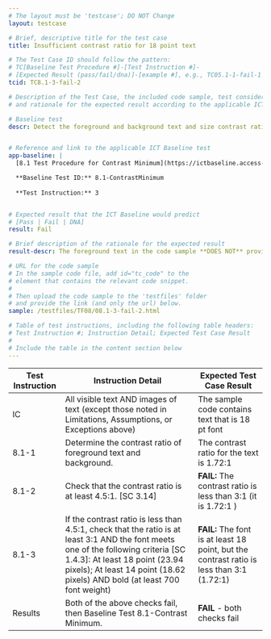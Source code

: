 ```yaml
---
# The layout must be 'testcase'; DO NOT Change
layout: testcase

# Brief, descriptive title for the test case
title: Insufficient contrast ratio for 18 point text

# The Test Case ID should follow the pattern: 
# TC[Baseline Test Procedure #]-[Test Instruction #]-
# [Expected Result (pass/fail/dna)]-[example #], e.g., TC05.1-1-fail-1
tcid: TC8.1-3-fail-2

# Description of the Test Case, the included code sample, test considerations,
# and rationale for the expected result according to the applicable ICT

# Baseline test
descr: Detect the foreground and background text and size contrast ratio. Determine whether contrast ratio is sufficient. The text in the code sample at 18 point font does not provide sufficient contrast between the foreground and background.


# Reference and link to the applicable ICT Baseline test
app-baseline: |
  [8.1 Test Procedure for Contrast Minimum](https://ictbaseline.access-board.gov/08Contrast/#81-test-procedure-for-contrast-minimum)

  **Baseline Test ID:** 8.1-ContrastMinimum
    
  **Test Instruction:** 3


# Expected result that the ICT Baseline would predict
# [Pass | Fail | DNA]
result: Fail

# Brief description of the rationale for the expected result
result-descr: The foreground text in the code sample **DOES NOT** provide sufficient contrast (1.72:1) based on the text size (18 pt font), foreground color, and background color.

# URL for the code sample
# In the sample code file, add id="tc_code" to the 
# element that contains the relevant code snippet.
#
# Then upload the code sample to the 'testfiles' folder 
# and provide the link (and only the url) below.
sample: /testfiles/TF08/08.1-3-fail-2.html

# Table of test instructions, including the following table headers: 
# Test Instruction #; Instruction Detail; Expected Test Case Result
#
# Include the table in the content section below
---
```

| Test Instruction | Instruction Detail | Expected Test Case Result |
|------------------|--------------------|---------------------------|
|IC| All visible text AND images of text (except those noted in Limitations, Assumptions, or Exceptions above) | The sample code contains text that is 18 pt font |
| 8.1-1 | Determine the contrast ratio of foreground text and background. | The contrast ratio for the text is 1.72:1 | 
| 8.1-2 | Check that the contrast ratio is at least 4.5:1. [SC 3.14] | **FAIL:** The contrast ratio is less than 3:1 (it is 1.72:1 ) |
| 8.1-3 | If the contrast ratio is less than 4.5:1, check that the ratio is at least 3:1 AND the font meets one of the following criteria [SC 1.4.3]: At least 18 point (23.94 pixels); At least 14 point (18.62 pixels) AND bold (at least 700 font weight) | **FAIL:** The font is at least 18 point, but the contrast ratio is less than 3:1 (1.72:1) |
| Results | Both of the above checks fail, then Baseline Test 8.1-Contrast Minimum.  | **FAIL** - both checks fail |
